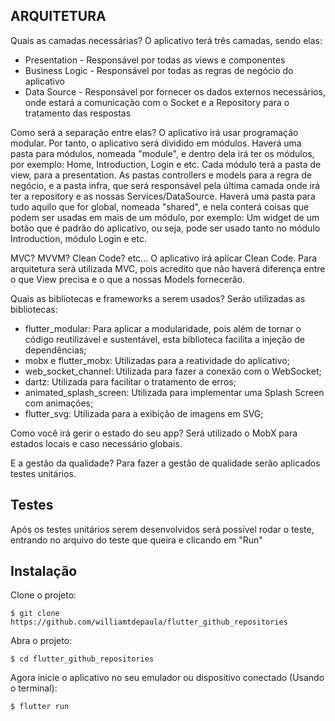 ## ARQUITETURA

Quais as camadas necessárias?
O aplicativo terá três camadas, sendo elas:
* Presentation - Responsável por todas as views e componentes
* Business Logic - Responsável por todas as regras de negócio do aplicativo
* Data Source - Responsável por fornecer os dados externos necessários, onde estará a comunicação com o Socket e a Repository para o tratamento das respostas

Como será a separação entre elas?
O aplicativo irá usar programação modular. Por tanto, o aplicativo será dividido em módulos.
Haverá uma pasta para módulos, nomeada "module", e dentro dela irá ter os módulos, por exemplo: Home, Introduction, Login e etc. Cada módulo terá a pasta de view, para a presentation. As pastas controllers e models para a regra de negócio, e a pasta infra, que será responsável pela última camada onde irá ter a repository e as nossas Services/DataSource.
Haverá uma pasta para tudo aquilo que for global, nomeada "shared", e nela conterá coisas que podem ser usadas em mais de um módulo, por exemplo: Um widget de um botão que é padrão do aplicativo, ou seja, pode ser usado tanto no módulo Introduction, módulo Login e etc.

MVC? MVVM? Clean Code? etc...
O aplicativo irá aplicar Clean Code. Para arquitetura será utilizada MVC, pois acredito que não haverá diferença entre o que View precisa e o que a nossas Models fornecerão.

Quais as bibliotecas e frameworks a serem usados?
Serão utilizadas as bibliotecas:
* flutter_modular: Para aplicar a modularidade, pois além de tornar o código reutilizável e sustentável, esta biblioteca facilita a injeção de dependências;
* mobx e flutter_mobx: Utilizadas para a reatividade do aplicativo;
* web_socket_channel: Utilizada para fazer a conexão com o WebSocket;
* dartz: Utilizada para facilitar o tratamento de erros;
* animated_splash_screen: Utilizada para implementar uma Splash Screen com animações;
* flutter_svg: Utilizada para a exibição de imagens em SVG;

Como você irá gerir o estado do seu app?
Será utilizado o MobX para estados locais e caso necessário globais.

E a gestão da qualidade?
Para fazer a gestão de qualidade serão aplicados testes unitários.

## Testes

Após os testes unitários serem desenvolvidos será possível rodar o teste, entrando no arquivo do teste que queira e clicando em "Run"

## Instalação

Clone o projeto:
```
$ git clone https://github.com/williamtdepaula/flutter_github_repositories
```

Abra o projeto:
```
$ cd flutter_github_repositories
```

Agora inicie o aplicativo no seu emulador ou dispositivo conectado (Usando o terminal):
```
$ flutter run


